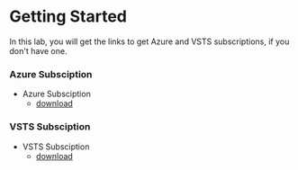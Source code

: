 # Getting Started

In this lab, you will get the links to get Azure and VSTS subscriptions, if you don't have one.

### Azure Subsciption


- Azure Subsciption
    - [download](https://azure.microsoft.com/en-in/free/search/?&OCID=AID_SEM_6T8Cs1ZQ&gclid=CjwKCAjwgYPZBRBoEiwA2XeupV6iMRJF1L2BRmUJPB87MLF5K30bBouexmSzco2NaMAjnWRZPGVtQxoC3C4QAvD_BwE&dclid=CJH91cXE0tsCFQrHjgodc-0F2g)
 
 
 ### VSTS Subsciption


- VSTS Subsciption
    - [download](https://www.visualstudio.com/subscriptions/)
 
